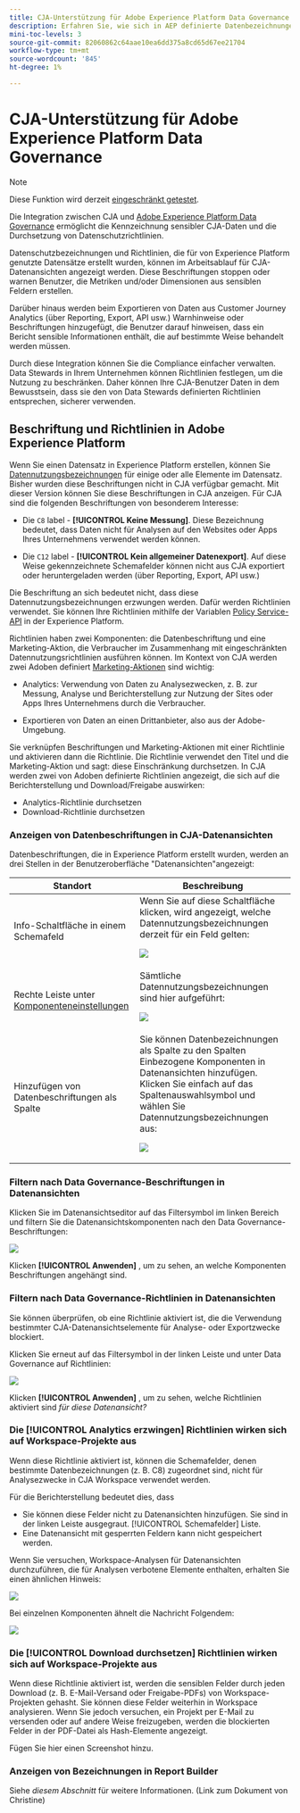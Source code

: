 ```yaml
---
title: CJA-Unterstützung für Adobe Experience Platform Data Governance
description: Erfahren Sie, wie sich in AEP definierte Datenbezeichnungen und Richtlinien auf die Berichterstellung in CJA auswirken.
mini-toc-levels: 3
source-git-commit: 82060862c64aae10ea6dd375a8cd65d67ee21704
workflow-type: tm+mt
source-wordcount: '845'
ht-degree: 1%

---
```



# CJA-Unterstützung für Adobe Experience Platform Data Governance

>[!NOTE]
>
>Diese Funktion wird derzeit [eingeschränkt getestet](/help/release-notes/releases.md).

Die Integration zwischen CJA und [Adobe Experience Platform Data Governance](https://experienceleague.adobe.com/docs/experience-platform/data-governance/home.html?lang=en) ermöglicht die Kennzeichnung sensibler CJA-Daten und die Durchsetzung von Datenschutzrichtlinien.

Datenschutzbezeichnungen und Richtlinien, die für von Experience Platform genutzte Datensätze erstellt wurden, können im Arbeitsablauf für CJA-Datenansichten angezeigt werden. Diese Beschriftungen stoppen oder warnen Benutzer, die Metriken und/oder Dimensionen aus sensiblen Feldern erstellen.

Darüber hinaus werden beim Exportieren von Daten aus Customer Journey Analytics (über Reporting, Export, API usw.) Warnhinweise oder Beschriftungen hinzugefügt, die Benutzer darauf hinweisen, dass ein Bericht sensible Informationen enthält, die auf bestimmte Weise behandelt werden müssen.

Durch diese Integration können Sie die Compliance einfacher verwalten. Data Stewards in Ihrem Unternehmen können Richtlinien festlegen, um die Nutzung zu beschränken. Daher können Ihre CJA-Benutzer Daten in dem Bewusstsein, dass sie den von Data Stewards definierten Richtlinien entsprechen, sicherer verwenden.

## Beschriftung und Richtlinien in Adobe Experience Platform

Wenn Sie einen Datensatz in Experience Platform erstellen, können Sie [Datennutzungsbezeichnungen](https://experienceleague.adobe.com/docs/experience-platform/data-governance/labels/reference.html?lang=en) für einige oder alle Elemente im Datensatz. Bisher wurden diese Beschriftungen nicht in CJA verfügbar gemacht. Mit dieser Version können Sie diese Beschriftungen in CJA anzeigen. Für CJA sind die folgenden Beschriftungen von besonderem Interesse:

* Die `C8` label - **[!UICONTROL Keine Messung]**. Diese Bezeichnung bedeutet, dass Daten nicht für Analysen auf den Websites oder Apps Ihres Unternehmens verwendet werden können.

* Die `C12` label - **[!UICONTROL Kein allgemeiner Datenexport]**. Auf diese Weise gekennzeichnete Schemafelder können nicht aus CJA exportiert oder heruntergeladen werden (über Reporting, Export, API usw.)

Die Beschriftung an sich bedeutet nicht, dass diese Datennutzungsbezeichnungen erzwungen werden. Dafür werden Richtlinien verwendet. Sie können Ihre Richtlinien mithilfe der Variablen [Policy Service-API](https://experienceleague.adobe.com/docs/experience-platform/data-governance/api/overview.html?lang=en) in der Experience Platform.

Richtlinien haben zwei Komponenten: die Datenbeschriftung und eine Marketing-Aktion, die Verbraucher im Zusammenhang mit eingeschränkten Datennutzungsrichtlinien ausführen können. Im Kontext von CJA werden zwei Adoben definiert [Marketing-Aktionen](https://experienceleague.adobe.com/docs/experience-platform/data-governance/policies/overview.html?lang=en#appendix) sind wichtig:

* Analytics: Verwendung von Daten zu Analysezwecken, z. B. zur Messung, Analyse und Berichterstellung zur Nutzung der Sites oder Apps Ihres Unternehmens durch die Verbraucher.

* Exportieren von Daten an einen Drittanbieter, also aus der Adobe-Umgebung.

Sie verknüpfen Beschriftungen und Marketing-Aktionen mit einer Richtlinie und aktivieren dann die Richtlinie. Die Richtlinie verwendet den Titel und die Marketing-Aktion und sagt: diese Einschränkung durchsetzen. In CJA werden zwei von Adoben definierte Richtlinien angezeigt, die sich auf die Berichterstellung und Download/Freigabe auswirken:

* Analytics-Richtlinie durchsetzen
* Download-Richtlinie durchsetzen


### Anzeigen von Datenbeschriftungen in CJA-Datenansichten

Datenbeschriftungen, die in Experience Platform erstellt wurden, werden an drei Stellen in der Benutzeroberfläche &quot;Datenansichten&quot;angezeigt:

| Standort | Beschreibung |
| --- | --- |
| Info-Schaltfläche in einem Schemafeld | Wenn Sie auf diese Schaltfläche klicken, wird angezeigt, welche Datennutzungsbezeichnungen derzeit für ein Feld gelten:<p>![](assets/data-label-left.png) |
| Rechte Leiste unter [Komponenteneinstellungen](/help/data-views/component-settings/overview.md) | Sämtliche Datennutzungsbezeichnungen sind hier aufgeführt:<p>![](assets/data-label-right.png) |
| Hinzufügen von Datenbeschriftungen als Spalte | Sie können Datenbezeichnungen als Spalte zu den Spalten Einbezogene Komponenten in Datenansichten hinzufügen. Klicken Sie einfach auf das Spaltenauswahlsymbol und wählen Sie Datennutzungsbezeichnungen aus:<p>![](assets/data-label-column.png) |

### Filtern nach Data Governance-Beschriftungen in Datenansichten

Klicken Sie im Datenansichtseditor auf das Filtersymbol im linken Bereich und filtern Sie die Datenansichtskomponenten nach den Data Governance-Beschriftungen:

![](assets/filter-labels.png)

Klicken **[!UICONTROL Anwenden]** , um zu sehen, an welche Komponenten Beschriftungen angehängt sind.

### Filtern nach Data Governance-Richtlinien in Datenansichten

Sie können überprüfen, ob eine Richtlinie aktiviert ist, die die Verwendung bestimmter CJA-Datenansichtselemente für Analyse- oder Exportzwecke blockiert.

Klicken Sie erneut auf das Filtersymbol in der linken Leiste und unter Data Governance auf Richtlinien:

![](assets/filter-policies.png)

Klicken **[!UICONTROL Anwenden]** , um zu sehen, welche Richtlinien aktiviert sind _für diese Datenansicht?_

### Die [!UICONTROL Analytics erzwingen] Richtlinien wirken sich auf Workspace-Projekte aus

Wenn diese Richtlinie aktiviert ist, können die Schemafelder, denen bestimmte Datenbezeichnungen (z. B. C8) zugeordnet sind, nicht für Analysezwecke in CJA Workspace verwendet werden.

Für die Berichterstellung bedeutet dies, dass

* Sie können diese Felder nicht zu Datenansichten hinzufügen. Sie sind in der linken Leiste ausgegraut. [!UICONTROL Schemafelder] Liste.
* Eine Datenansicht mit gesperrten Feldern kann nicht gespeichert werden.

Wenn Sie versuchen, Workspace-Analysen für Datenansichten durchzuführen, die für Analysen verbotene Elemente enthalten, erhalten Sie einen ähnlichen Hinweis:

![](assets/policy-enforce.png)

Bei einzelnen Komponenten ähnelt die Nachricht Folgendem:

![](assets/policy-enforce2.png)

### Die [!UICONTROL Download durchsetzen] Richtlinien wirken sich auf Workspace-Projekte aus

Wenn diese Richtlinie aktiviert ist, werden die sensiblen Felder durch jeden Download (z. B. E-Mail-Versand oder Freigabe-PDFs) von Workspace-Projekten gehasht. Sie können diese Felder weiterhin in Workspace analysieren. Wenn Sie jedoch versuchen, ein Projekt per E-Mail zu versenden oder auf andere Weise freizugeben, werden die blockierten Felder in der PDF-Datei als Hash-Elemente angezeigt.

Fügen Sie hier einen Screenshot hinzu.

### Anzeigen von Bezeichnungen in Report Builder

Siehe _diesem Abschnitt_ für weitere Informationen. (Link zum Dokument von Christine)
